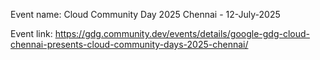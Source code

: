 Event name: Cloud Community Day 2025 Chennai - 12-July-2025

Event link: https://gdg.community.dev/events/details/google-gdg-cloud-chennai-presents-cloud-community-days-2025-chennai/